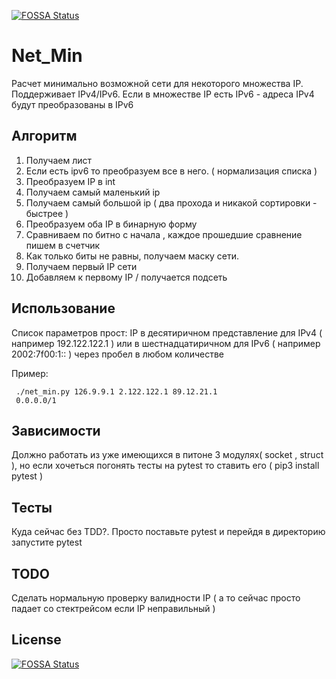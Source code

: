 [![FOSSA Status](https://app.fossa.com/api/projects/git%2Bgithub.com%2Fsaintbyte%2Fnet_min.svg?type=shield)](https://app.fossa.com/projects/git%2Bgithub.com%2Fsaintbyte%2Fnet_min?ref=badge_shield)

# Net_Min #
Расчет минимально возможной сети для некоторого множества IP. Поддерживает IPv4/IPv6. 
Если в множестве IP есть IPv6 - адреса IPv4 будут преобразованы в IPv6


 ## Алгоритм ##
 1. Получаем лист
 2. Если есть ipv6 то преобразуем все в него. ( нормализация списка )
 3. Преобразуем IP в int  
 4. Получаем самый маленький ip
 5. Получаем самый большой ip ( два прохода и никакой сортировки - быстрее )
 6. Преобразуем оба IP в бинарную форму
 7. Сравниваем по битно с начала , каждое прошедшие сравнение пишем в счетчик
 8. Как только биты не равны, получаем маску сети.
 8. Получаем первый IP cети
 10. Добавляем к первому IP / получается подсеть

## Использование ##
Список параметров прост: IP в десятиричном представление для IPv4  ( например 192.122.122.1 )
 или в шестнадцатиричном для IPv6 ( например 2002:7f00:1:: ) через пробел в любом количестве

Пример: 
```
 ./net_min.py 126.9.9.1 2.122.122.1 89.12.21.1 
 0.0.0.0/1
```

## Зависимости ##
Должно работать из уже имеющихся в питоне 3 модулях( socket , struct ), но если хочеться погонять тесты на pytest то ставить его ( pip3 install pytest ) 

## Тесты ##
Куда сейчас без TDD?.  Просто поставьте pytest и перейдя в директорию запустите pytest

## TODO ##
Сделать нормальную проверку валидности IP ( а то сейчас просто падает со стектрейсом если  IP неправильный )

## License
[![FOSSA Status](https://app.fossa.com/api/projects/git%2Bgithub.com%2Fsaintbyte%2Fnet_min.svg?type=large)](https://app.fossa.com/projects/git%2Bgithub.com%2Fsaintbyte%2Fnet_min?ref=badge_large)